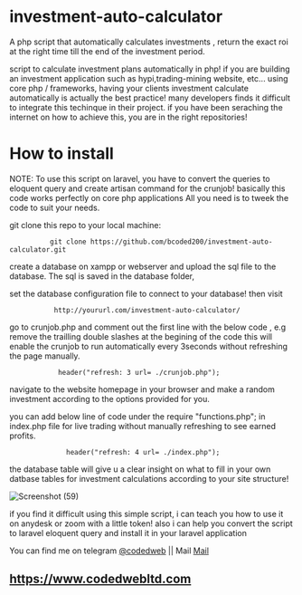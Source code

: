 # investment-auto-calculator
A php script that automatically calculates investments , return the exact roi at the right time till the end of the investment period. 



  script to calculate investment plans automatically in php!
 if you are building an investment application such as hypi,trading-mining website, etc... using core php / frameworks, having your clients investment calculate  automatically is actually the best practice! many developers finds it difficult to integrate this techinque in their project. if you have been seraching the             internet on how to achieve this, you are in the right repositories!
       
   <h1> How to install</h1>
  NOTE: To use this script on laravel, you have to convert the queries to eloquent query and create artisan command for the crunjob! 
  basically this code works perfectly on core php applications All you need is to tweek the code to suit your needs. 
  
  git clone this repo to your local machine:
  
              git clone https://github.com/bcoded200/investment-auto-calculator.git
  
  create a database on xampp or webserver and upload the sql file to the database. The sql is saved in the database folder,
  
  set the database configuration file to connect to your database!  then visit
                 
               http://yoururl.com/investment-auto-calculator/
  
  go to crunjob.php and comment out the first line with the below code , e.g remove the trailling double slashes at the begining of the code this will enable the crunjob to run automatically every 3seconds without refreshing the page manually.
                
                header("refresh: 3 url= ./crunjob.php");
  
  navigate to the website homepage in your browser and make a random investment according to the options provided for you.
  
  you can add below line of code under the require "functions.php"; in index.php file for live trading without manually refreshing to see earned profits.
  
                  header("refresh: 4 url= ./index.php");
               
  the database table will give u a clear insight on what to fill in your own datbase tables for investment
  calculations according to your site structure!
 
![Screenshot (59)](https://user-images.githubusercontent.com/61075780/170985592-9e3de872-dbaa-4894-a30e-f4f1776b3189.png)


  if you find it difficult using this simple script,
  i can teach you how to use it on anydesk or zoom with a little token!
  also i can  help you convert the script to laravel eloquent query and
  install it in your laravel application
 
  You can find me on telegram <a href='https://t.me/@codedweb' target='__blank'>@codedweb</a>  || Mail <a href='mailto:dakingeorge58@gmail.com'>Mail</a>
  
  ##    https://www.codedwebltd.com
